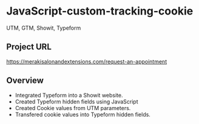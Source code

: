 # JavaScript-custom-tracking-cookie
 UTM, GTM, Showit, Typeform

## Project URL
https://merakisalonandextensions.com/request-an-appointment

## Overview
- Integrated Typeform into a Showit website.
- Created Typeform hidden fields using JavaScript
- Created Cookie values from UTM parameters.
- Transfered cookie values into Typeform hidden fields.

